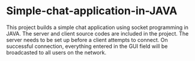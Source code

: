 # Simple-chat-application-in-JAVA
This project builds a simple chat application using socket programming in JAVA. The server and client source codes are included in the project. The server needs to be set up before a client attempts to connect. On successful connection, everything entered in the GUI field will be broadcasted to all users on the network. 
